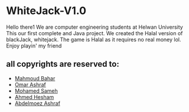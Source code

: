 # WhiteJack-V1.0
Hello there1 We are computer engineering students at Helwan University
This our first complete and Java project. We created the Halal version of blackJack, whitejack. The game is Halal as it requires no real money lol.
Enjoy playin' my friend
## all copyrights are reserved to:
- [Mahmoud Bahar](https://github.com/MahmoudBahar)
- [Omar Ashraf](https://github.com/Omarhelmy22)
- [Mohamed Sameh](https://github.com/mohamed22311)
- [Ahmed Hesham](https://github.com/aiiitsh)
- [Abdelmoez Ashraf](https://github.com/abmoez)
